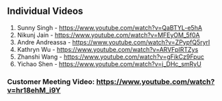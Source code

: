 ## Individual Videos

1. Sunny Singh - https://www.youtube.com/watch?v=QaBTYL-e5hA
2. Nikunj Jain - https://www.youtube.com/watch?v=MFEyOM_5f0A
3. Andre Andreassa - https://www.youtube.com/watch?v=ZPypfQ5ryrI
4. Kathryn Wu - https://www.youtube.com/watch?v=ARVFpIRTZys
5. Zhanshi Wang - https://www.youtube.com/watch?v=gFikCz9Fpuc
6. Yichao Shen - https://www.youtube.com/watch?v=j_DHc_smRyU


### Customer Meeting Video: https://www.youtube.com/watch?v=hr18ehM_i9Y
